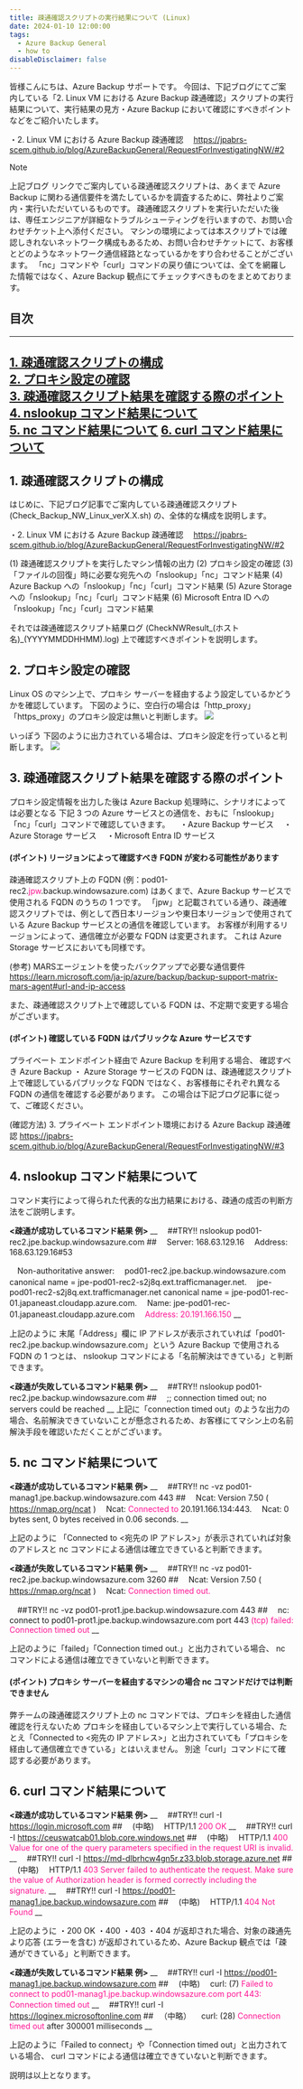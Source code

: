 ```yaml
---
title: 疎通確認スクリプトの実行結果について (Linux)
date: 2024-01-10 12:00:00
tags:
  - Azure Backup General
  - how to
disableDisclaimer: false
---
```


<!-- more -->
皆様こんにちは、Azure Backup サポートです。
今回は、下記ブログにてご案内している「2. Linux VM における Azure Backup 疎通確認」スクリプトの実行結果について、実行結果の見方・Azure Backup において確認にすべきポイントなどをご紹介いたします。

・2. Linux VM における Azure Backup 疎通確認
　https://jpabrs-scem.github.io/blog/AzureBackupGeneral/RequestForInvestigatingNW/#2

> [!NOTE]
> 上記ブログ リンクでご案内している疎通確認スクリプトは、あくまで Azure Backup に関わる通信要件を満たしているかを調査するために、弊社よりご案内・実行いただいているものです。
> 疎通確認スクリプトを実行いただいた後は、専任エンジニアが詳細なトラブルシューティングを行いますので、お問い合わせチケット上へ添付ください。
> マシンの環境によっては本スクリプトでは確認しきれないネットワーク構成もあるため、お問い合わせチケットにて、お客様とどのようなネットワーク通信経路となっているかをすり合わせることがございます。
> 「nc」コマンドや「curl」コマンドの戻り値については、全てを網羅した情報ではなく、Azure Backup 観点にてチェックすべきものをまとめております。

## 目次
-----------------------------------------------------------
[1. 疎通確認スクリプトの構成](#1)  
[2. プロキシ設定の確認](#2)  
[3. 疎通確認スクリプト結果を確認する際のポイント](#3)  
[4. nslookup コマンド結果について](#4)  
[5. nc コマンド結果について](#5)
[6. curl コマンド結果について](#6)
-----------------------------------------------------------

## <a id="1"></a> 1. 疎通確認スクリプトの構成
はじめに、下記ブログ記事でご案内している疎通確認スクリプト (Check_Backup_NW_Linux_verX.X.sh) の、全体的な構成を説明します。

・2. Linux VM における Azure Backup 疎通確認
　https://jpabrs-scem.github.io/blog/AzureBackupGeneral/RequestForInvestigatingNW/#2

(1) 疎通確認スクリプトを実行したマシン情報の出力
(2) プロキシ設定の確認
(3) 「ファイルの回復」時に必要な宛先への「nslookup」「nc」コマンド結果
(4) Azure Backup への「nslookup」「nc」「curl」コマンド結果
(5) Azure Storage への「nslookup」「nc」「curl」コマンド結果
(6) Microsoft Entra ID への「nslookup」「nc」「curl」コマンド結果

それでは疎通確認スクリプト結果ログ (CheckNWResult_(ホスト名)_(YYYYMMDDHHMM).log) 上で確認すべきポイントを説明します。


## <a id="2"></a> 2. プロキシ設定の確認
Linux OS のマシン上で、プロキシ サーバーを経由するよう設定しているかどうかを確認しています。
下図のように、空白行の場合は「http_proxy」「https_proxy」のプロキシ設定は無いと判断します。
![](https://github.com/jpabrs-scem/blog/assets/96324317/9f9b597d-6a5f-4180-9d8e-141d11eb5e34)

いっぽう 下図のように出力されている場合は、プロキシ設定を行っていると判断します。
![](https://github.com/jpabrs-scem/blog/assets/96324317/f4a0cdbc-8d19-497e-93cd-3d5872f68534)


## <a id="3"></a> 3. 疎通確認スクリプト結果を確認する際のポイント
プロキシ設定情報を出力した後は
Azure Backup 処理時に、シナリオによっては必要となる 下記 3 つの Azure サービスとの通信を、おもに「nslookup」「nc」「curl」コマンドで確認していきます。
　・Azure Backup サービス
　・Azure Storage サービス
　・Microsoft Entra ID サービス

#### (ポイント) リージョンによって確認すべき FQDN が変わる可能性があります
疎通確認スクリプト上の FQDN (例：pod01-rec2.<font color="DeepPink">jpw</font>.backup.windowsazure.com) はあくまで、Azure Backup サービスで使用される FQDN のうちの 1 つです。
「jpw」と記載されている通り、疎通確認スクリプトでは、例として西日本リージョンや東日本リージョンで使用されている Azure Backup サービスとの通信を確認しています。
お客様が利用するリージョンによって、通信確立が必要な FQDN は変更されます。
これは Azure Storage サービスにおいても同様です。

(参考) MARSエージェントを使ったバックアップで必要な通信要件
https://learn.microsoft.com/ja-jp/azure/backup/backup-support-matrix-mars-agent#url-and-ip-access

また、疎通確認スクリプト上で確認している FQDN は、不定期で変更する場合がございます。

#### (ポイント) 確認している FQDN はパブリックな Azure サービスです
プライベート エンドポイント経由で Azure Backup を利用する場合、
確認すべき Azure Backup ・ Azure Storage サービスの FQDN は、疎通確認スクリプト上で確認しているパブリックな FQDN ではなく、お客様毎にそれぞれ異なる FQDN の通信を確認する必要があります。
この場合は下記ブログ記事に従って、ご確認ください。

(確認方法) 3. プライベート エンドポイント環境における Azure Backup 疎通確認
https://jpabrs-scem.github.io/blog/AzureBackupGeneral/RequestForInvestigatingNW/#3


## <a id="4"></a> 4. nslookup コマンド結果について
コマンド実行によって得られた代表的な出力結果における、疎通の成否の判断方法をご説明します。 

**<疎通が成功しているコマンド結果 例>**
__
　##TRY!! nslookup  pod01-rec2.jpe.backup.windowsazure.com ##
　Server:		168.63.129.16
　Address:	168.63.129.16#53

　Non-authoritative answer:
　pod01-rec2.jpe.backup.windowsazure.com	canonical name = jpe-pod01-rec2-s2j8q.ext.trafficmanager.net.
　jpe-pod01-rec2-s2j8q.ext.trafficmanager.net	canonical name = jpe-pod01-rec-01.japaneast.cloudapp.azure.com.
　Name:	jpe-pod01-rec-01.japaneast.cloudapp.azure.com
　<font color="DeepPink">Address: 20.191.166.150</font>
__

上記のように 末尾「Address」欄に IP アドレスが表示されていれば「pod01-rec2.jpe.backup.windowsazure.com」という Azure Backup で使用される FQDN の 1 つとは、 nslookup コマンドによる「名前解決はできている」と判断できます。

**<疎通が失敗しているコマンド結果 例>**
__
　##TRY!! nslookup  pod01-rec2.jpe.backup.windowsazure.com ##
　;; connection timed out; no servers could be reached
__
上記に「connection timed out」のような出力の場合、名前解決できていないことが懸念されるため、お客様にてマシン上の名前解決手段を確認いただくことがございます。


## <a id="5"></a> 5. nc コマンド結果について
**<疎通が成功しているコマンド結果 例>**
__
　##TRY!! nc -vz pod01-manag1.jpe.backup.windowsazure.com 443 ##
　Ncat: Version 7.50 ( https://nmap.org/ncat )
　Ncat: <font color="DeepPink">Connected to </font>20.191.166.134:443.
　Ncat: 0 bytes sent, 0 bytes received in 0.06 seconds.
__

上記のように 「Connected to <宛先の IP アドレス>」が表示されていれば対象のアドレスと nc コマンドによる通信は確立できていると判断できます。

**<疎通が失敗しているコマンド結果 例>**
__
　##TRY!! nc -vz pod01-rec2.jpe.backup.windowsazure.com 3260 ##
　Ncat: Version 7.50 ( https://nmap.org/ncat )
　Ncat: <font color="DeepPink">Connection timed out.</font>

　##TRY!! nc -vz pod01-prot1.jpe.backup.windowsazure.com 443 ##
　nc: connect to pod01-prot1.jpe.backup.windowsazure.com port 443 <font color="DeepPink">(tcp) failed: Connection timed out</font>
__

上記のように「failed」「Connection timed out.」と出力されている場合、 nc コマンドによる通信は確立できていないと判断できます。


#### (ポイント) プロキシ サーバーを経由するマシンの場合 nc コマンドだけでは判断できません
弊チームの疎通確認スクリプト上の nc コマンドでは、プロキシを経由した通信確認を行えないため
プロキシを経由しているマシン上で実行している場合、たとえ「Connected to <宛先の IP アドレス>」と出力されていても「プロキシを経由して通信確立できている」とはいえません。
別途「curl」コマンドにて確認する必要があります。


## <a id="6"></a> 6. curl コマンド結果について
**<疎通が成功しているコマンド結果 例>**
__
　##TRY!! curl -I https://login.microsoft.com ##
　(中略)
　HTTP/1.1 <font color="DeepPink">200 OK</font>
__
　##TRY!! curl -I https://ceuswatcab01.blob.core.windows.net ##
　(中略)
　HTTP/1.1 <font color="DeepPink">400 Value for one of the query parameters specified in the request URI is invalid.</font>
__
　##TRY!! curl -I https://md-dlbrhcw4gn5r.z33.blob.storage.azure.net ##
　(中略)
　HTTP/1.1 <font color="DeepPink">403 Server failed to authenticate the request. Make sure the value of Authorization header is formed correctly including the signature.</font>
__
　##TRY!! curl -I https://pod01-manag1.jpe.backup.windowsazure.com ##
　(中略)
　HTTP/1.1 <font color="DeepPink">404 Not Found</font>
__

上記のように
・200 OK
・400
・403
・404
が返却された場合、対象の疎通先より応答 (エラーを含む) が返却されているため、Azure Backup 観点では「疎通ができている」と判断できます。 

**<疎通が失敗しているコマンド結果 例>**
__
　##TRY!! curl -I https://pod01-manag1.jpe.backup.windowsazure.com ##
　(中略)
　curl: (7) <font color="DeepPink">Failed to connect to pod01-manag1.jpe.backup.windowsazure.com port 443: Connection timed out</font>
__
　##TRY!! curl -I https://loginex.microsoftonline.com ##
　（中略）
　curl: (28) <font color="DeepPink">Connection timed out </font>after 300001 milliseconds
__

上記のように「Failed to connect」や「Connection timed out」と出力されている場合、 curl コマンドによる通信は確立できていないと判断できます。


説明は以上となります。